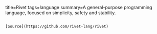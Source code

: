 title=Rivet
tags=language
summary=A general-purpose programming language, focused on simplicity, safety and stability.
~~~~~~

[Source](https://github.com/rivet-lang/rivet)

